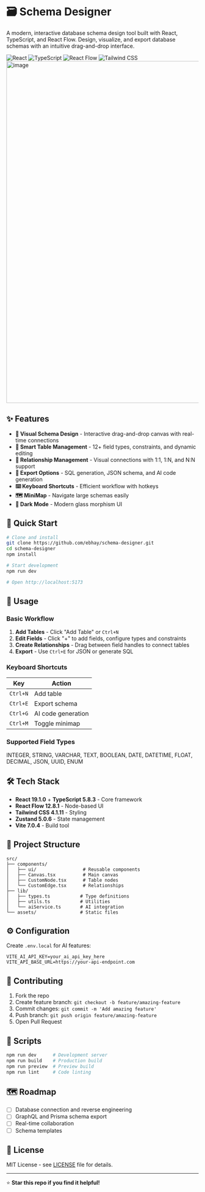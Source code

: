 # 🗃️ Schema Designer

A modern, interactive database schema design tool built with React, TypeScript, and React Flow. Design, visualize, and export database schemas with an intuitive drag-and-drop interface.

![React](https://img.shields.io/badge/React-19.1.0-blue)
![TypeScript](https://img.shields.io/badge/TypeScript-5.8.3-blue)
![React Flow](https://img.shields.io/badge/React%20Flow-12.8.1-green)
![Tailwind CSS](https://img.shields.io/badge/Tailwind%20CSS-4.1.11-blue)
<img width="1909" height="894" alt="image" src="https://github.com/user-attachments/assets/03ba33fd-4ade-43cf-9b71-5e51554aefda" />

## ✨ Features

- **🎨 Visual Schema Design** - Interactive drag-and-drop canvas with real-time connections
- **🔧 Smart Table Management** - 12+ field types, constraints, and dynamic editing
- **🔗 Relationship Management** - Visual connections with 1:1, 1:N, and N:N support
- **💾 Export Options** - SQL generation, JSON schema, and AI code generation
- **⌨️ Keyboard Shortcuts** - Efficient workflow with hotkeys
- **🗺️ MiniMap** - Navigate large schemas easily
- **🌙 Dark Mode** - Modern glass morphism UI

## 🚀 Quick Start

```bash
# Clone and install
git clone https://github.com/ebhay/schema-designer.git
cd schema-designer
npm install

# Start development
npm run dev

# Open http://localhost:5173
```

## 📖 Usage

### Basic Workflow
1. **Add Tables** - Click "Add Table" or `Ctrl+N`
2. **Edit Fields** - Click "+" to add fields, configure types and constraints
3. **Create Relationships** - Drag between field handles to connect tables
4. **Export** - Use `Ctrl+E` for JSON or generate SQL

### Keyboard Shortcuts
| Key | Action |
|-----|--------|
| `Ctrl+N` | Add table |
| `Ctrl+E` | Export schema |
| `Ctrl+G` | AI code generation |
| `Ctrl+M` | Toggle minimap |

### Supported Field Types
INTEGER, STRING, VARCHAR, TEXT, BOOLEAN, DATE, DATETIME, FLOAT, DECIMAL, JSON, UUID, ENUM

## 🛠️ Tech Stack

- **React 19.1.0** + **TypeScript 5.8.3** - Core framework
- **React Flow 12.8.1** - Node-based UI
- **Tailwind CSS 4.1.11** - Styling
- **Zustand 5.0.6** - State management
- **Vite 7.0.4** - Build tool

## 📁 Project Structure

```
src/
├── components/
│   ├── ui/                 # Reusable components
│   ├── Canvas.tsx          # Main canvas
│   ├── CustomNode.tsx      # Table nodes
│   └── CustomEdge.tsx      # Relationships
├── lib/
│   ├── types.ts           # Type definitions
│   ├── utils.ts           # Utilities
│   └── aiService.ts       # AI integration
└── assets/                # Static files
```

## ⚙️ Configuration

Create `.env.local` for AI features:
```env
VITE_AI_API_KEY=your_ai_api_key_here
VITE_API_BASE_URL=https://your-api-endpoint.com
```

## 🤝 Contributing

1. Fork the repo
2. Create feature branch: `git checkout -b feature/amazing-feature`
3. Commit changes: `git commit -m 'Add amazing feature'`
4. Push branch: `git push origin feature/amazing-feature`
5. Open Pull Request

## 📝 Scripts

```bash
npm run dev      # Development server
npm run build    # Production build
npm run preview  # Preview build
npm run lint     # Code linting
```

## 🗺️ Roadmap

- [ ] Database connection and reverse engineering
- [ ] GraphQL and Prisma schema export
- [ ] Real-time collaboration
- [ ] Schema templates

## 📄 License

MIT License - see [LICENSE](LICENSE) file for details.

---

⭐ **Star this repo if you find it helpful!**
